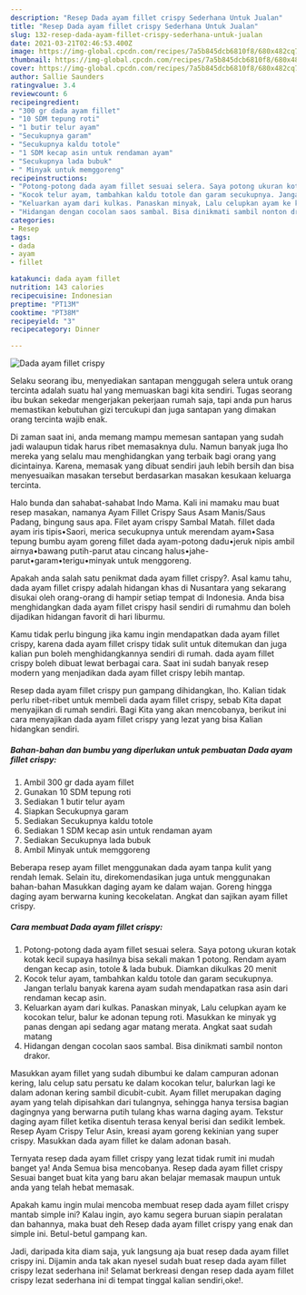 ```yaml
---
description: "Resep Dada ayam fillet crispy Sederhana Untuk Jualan"
title: "Resep Dada ayam fillet crispy Sederhana Untuk Jualan"
slug: 132-resep-dada-ayam-fillet-crispy-sederhana-untuk-jualan
date: 2021-03-21T02:46:53.400Z
image: https://img-global.cpcdn.com/recipes/7a5b845dcb6810f8/680x482cq70/dada-ayam-fillet-crispy-foto-resep-utama.jpg
thumbnail: https://img-global.cpcdn.com/recipes/7a5b845dcb6810f8/680x482cq70/dada-ayam-fillet-crispy-foto-resep-utama.jpg
cover: https://img-global.cpcdn.com/recipes/7a5b845dcb6810f8/680x482cq70/dada-ayam-fillet-crispy-foto-resep-utama.jpg
author: Sallie Saunders
ratingvalue: 3.4
reviewcount: 6
recipeingredient:
- "300 gr dada ayam fillet"
- "10 SDM tepung roti"
- "1 butir telur ayam"
- "Secukupnya garam"
- "Secukupnya kaldu totole"
- "1 SDM kecap asin untuk rendaman ayam"
- "Secukupnya lada bubuk"
- " Minyak untuk memggoreng"
recipeinstructions:
- "Potong-potong dada ayam fillet sesuai selera. Saya potong ukuran kotak kotak kecil supaya hasilnya bisa sekali makan 1 potong. Rendam ayam dengan kecap asin, totole &amp; lada bubuk. Diamkan dikulkas 20 menit"
- "Kocok telur ayam, tambahkan kaldu totole dan garam secukupnya. Jangan terlalu banyak karena ayam sudah mendapatkan rasa asin dari rendaman kecap asin."
- "Keluarkan ayam dari kulkas. Panaskan minyak, Lalu celupkan ayam ke kocokan telur, balur ke adonan tepung roti. Masukkan ke minyak yg panas dengan api sedang agar matang merata. Angkat saat sudah matang"
- "Hidangan dengan cocolan saos sambal. Bisa dinikmati sambil nonton drakor."
categories:
- Resep
tags:
- dada
- ayam
- fillet

katakunci: dada ayam fillet 
nutrition: 143 calories
recipecuisine: Indonesian
preptime: "PT13M"
cooktime: "PT38M"
recipeyield: "3"
recipecategory: Dinner

---
```



![Dada ayam fillet crispy](https://img-global.cpcdn.com/recipes/7a5b845dcb6810f8/680x482cq70/dada-ayam-fillet-crispy-foto-resep-utama.jpg)

Selaku seorang ibu, menyediakan santapan menggugah selera untuk orang tercinta adalah suatu hal yang memuaskan bagi kita sendiri. Tugas seorang ibu bukan sekedar mengerjakan pekerjaan rumah saja, tapi anda pun harus memastikan kebutuhan gizi tercukupi dan juga santapan yang dimakan orang tercinta wajib enak.

Di zaman  saat ini, anda memang mampu memesan santapan yang sudah jadi walaupun tidak harus ribet memasaknya dulu. Namun banyak juga lho mereka yang selalu mau menghidangkan yang terbaik bagi orang yang dicintainya. Karena, memasak yang dibuat sendiri jauh lebih bersih dan bisa menyesuaikan masakan tersebut berdasarkan masakan kesukaan keluarga tercinta. 

Halo bunda dan sahabat-sahabat Indo Mama. Kali ini mamaku mau buat resep masakan, namanya Ayam Fillet Crispy Saus Asam Manis/Saus Padang, bingung saus apa. Filet ayam crispy Sambal Matah. fillet dada ayam iris tipis•Saori, merica secukupnya untuk merendam ayam•Sasa tepung bumbu ayam goreng fillet dada ayam-potong dadu•jeruk nipis ambil airnya•bawang putih-parut atau cincang halus•jahe-parut•garam•terigu•minyak untuk menggoreng.

Apakah anda salah satu penikmat dada ayam fillet crispy?. Asal kamu tahu, dada ayam fillet crispy adalah hidangan khas di Nusantara yang sekarang disukai oleh orang-orang di hampir setiap tempat di Indonesia. Anda bisa menghidangkan dada ayam fillet crispy hasil sendiri di rumahmu dan boleh dijadikan hidangan favorit di hari liburmu.

Kamu tidak perlu bingung jika kamu ingin mendapatkan dada ayam fillet crispy, karena dada ayam fillet crispy tidak sulit untuk ditemukan dan juga kalian pun boleh menghidangkannya sendiri di rumah. dada ayam fillet crispy boleh dibuat lewat berbagai cara. Saat ini sudah banyak resep modern yang menjadikan dada ayam fillet crispy lebih mantap.

Resep dada ayam fillet crispy pun gampang dihidangkan, lho. Kalian tidak perlu ribet-ribet untuk membeli dada ayam fillet crispy, sebab Kita dapat menyajikan di rumah sendiri. Bagi Kita yang akan mencobanya, berikut ini cara menyajikan dada ayam fillet crispy yang lezat yang bisa Kalian hidangkan sendiri.

<!--inarticleads1-->

##### Bahan-bahan dan bumbu yang diperlukan untuk pembuatan Dada ayam fillet crispy:

1. Ambil 300 gr dada ayam fillet
1. Gunakan 10 SDM tepung roti
1. Sediakan 1 butir telur ayam
1. Siapkan Secukupnya garam
1. Sediakan Secukupnya kaldu totole
1. Sediakan 1 SDM kecap asin untuk rendaman ayam
1. Sediakan Secukupnya lada bubuk
1. Ambil  Minyak untuk memggoreng


Beberapa resep ayam fillet menggunakan dada ayam tanpa kulit yang rendah lemak. Selain itu, direkomendasikan juga untuk menggunakan bahan-bahan Masukkan daging ayam ke dalam wajan. Goreng hingga daging ayam berwarna kuning kecokelatan. Angkat dan sajikan ayam fillet crispy. 

<!--inarticleads2-->

##### Cara membuat Dada ayam fillet crispy:

1. Potong-potong dada ayam fillet sesuai selera. Saya potong ukuran kotak kotak kecil supaya hasilnya bisa sekali makan 1 potong. Rendam ayam dengan kecap asin, totole &amp; lada bubuk. Diamkan dikulkas 20 menit
1. Kocok telur ayam, tambahkan kaldu totole dan garam secukupnya. Jangan terlalu banyak karena ayam sudah mendapatkan rasa asin dari rendaman kecap asin.
1. Keluarkan ayam dari kulkas. Panaskan minyak, Lalu celupkan ayam ke kocokan telur, balur ke adonan tepung roti. Masukkan ke minyak yg panas dengan api sedang agar matang merata. Angkat saat sudah matang
1. Hidangan dengan cocolan saos sambal. Bisa dinikmati sambil nonton drakor.


Masukkan ayam fillet yang sudah dibumbui ke dalam campuran adonan kering, lalu celup satu persatu ke dalam kocokan telur, balurkan lagi ke dalam adonan kering sambil dicubit-cubit. Ayam fillet merupakan daging ayam yang telah dipisahkan dari tulangnya, sehingga hanya tersisa bagian dagingnya yang berwarna putih tulang khas warna daging ayam. Tekstur daging ayam fillet ketika disentuh terasa kenyal berisi dan sedikit lembek. Resep Ayam Crispy Telur Asin, kreasi ayam goreng kekinian yang super crispy. Masukkan dada ayam fillet ke dalam adonan basah. 

Ternyata resep dada ayam fillet crispy yang lezat tidak rumit ini mudah banget ya! Anda Semua bisa mencobanya. Resep dada ayam fillet crispy Sesuai banget buat kita yang baru akan belajar memasak maupun untuk anda yang telah hebat memasak.

Apakah kamu ingin mulai mencoba membuat resep dada ayam fillet crispy mantab simple ini? Kalau ingin, ayo kamu segera buruan siapin peralatan dan bahannya, maka buat deh Resep dada ayam fillet crispy yang enak dan simple ini. Betul-betul gampang kan. 

Jadi, daripada kita diam saja, yuk langsung aja buat resep dada ayam fillet crispy ini. Dijamin anda tak akan nyesel sudah buat resep dada ayam fillet crispy lezat sederhana ini! Selamat berkreasi dengan resep dada ayam fillet crispy lezat sederhana ini di tempat tinggal kalian sendiri,oke!.

